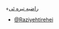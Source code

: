 
+[راضیه تیره ئی](https://github.com/Raziyehtirehei/special-potato)
+ [@Raziyehtirehei](https://github.com/Raziyehtirehei)
